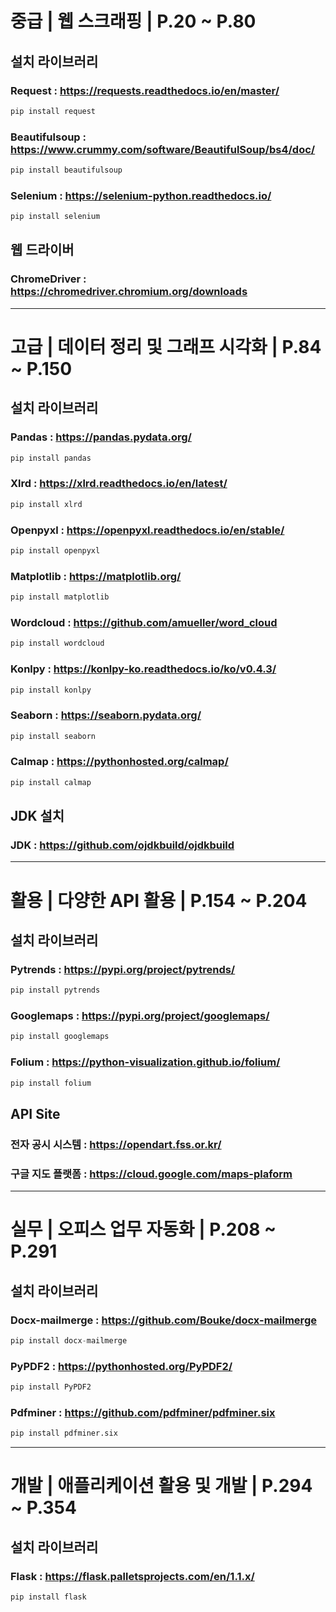 # 중급 | 웹 스크래핑 | P.20 ~ P.80
## 설치 라이브러리
### Request : https://requests.readthedocs.io/en/master/
```python
pip install request
```
### Beautifulsoup : https://www.crummy.com/software/BeautifulSoup/bs4/doc/
```python
pip install beautifulsoup
```
### Selenium : https://selenium-python.readthedocs.io/
```python
pip install selenium
```
## 웹 드라이버
### ChromeDriver : https://chromedriver.chromium.org/downloads
---
# 고급 | 데이터 정리 및 그래프 시각화 | P.84 ~ P.150
## 설치 라이브러리
### Pandas : https://pandas.pydata.org/
```python
pip install pandas
```
### Xlrd : https://xlrd.readthedocs.io/en/latest/
```python
pip install xlrd
```
### Openpyxl : https://openpyxl.readthedocs.io/en/stable/
```python
pip install openpyxl
```
### Matplotlib : https://matplotlib.org/
```python
pip install matplotlib
```
### Wordcloud : https://github.com/amueller/word_cloud
```python
pip install wordcloud
```
### Konlpy : https://konlpy-ko.readthedocs.io/ko/v0.4.3/
```python
pip install konlpy
```
### Seaborn : https://seaborn.pydata.org/
```python
pip install seaborn
```
### Calmap : https://pythonhosted.org/calmap/
```python
pip install calmap
```
## JDK 설치
### JDK : https://github.com/ojdkbuild/ojdkbuild
---
# 활용 | 다양한 API 활용 | P.154 ~ P.204
## 설치 라이브러리
### Pytrends : https://pypi.org/project/pytrends/
```python
pip install pytrends
```
### Googlemaps : https://pypi.org/project/googlemaps/
```python
pip install googlemaps
```
### Folium : https://python-visualization.github.io/folium/
```python
pip install folium
```
## API Site
### 전자 공시 시스템 : https://opendart.fss.or.kr/
### 구글 지도 플랫폼 : https://cloud.google.com/maps-plaform
---
# 실무 | 오피스 업무 자동화 | P.208 ~ P.291
## 설치 라이브러리
### Docx-mailmerge : https://github.com/Bouke/docx-mailmerge
```python
pip install docx-mailmerge
```
### PyPDF2 : https://pythonhosted.org/PyPDF2/
```python
pip install PyPDF2
```
### Pdfminer : https://github.com/pdfminer/pdfminer.six
```python
pip install pdfminer.six
```
---
# 개발 | 애플리케이션 활용 및 개발 | P.294 ~ P.354
## 설치 라이브러리
### Flask : https://flask.palletsprojects.com/en/1.1.x/
```python
pip install flask
```
